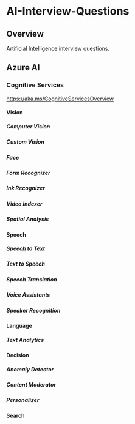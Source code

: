 # AI-Interview-Questions

## Overview

Artificial Intelligence interview questions. 

## Azure AI 

### Cognitive Services

https://aka.ms/CognitiveServicesOverview

#### Vision

##### Computer Vision

##### Custom Vision

##### Face

##### Form Recognizer

##### Ink Recognizer

##### Video Indexer 

##### Spatial Analysis

#### Speech

##### Speech to Text

##### Text to Speech

##### Speech Translation

##### Voice Assistants

##### Speaker Recognition

#### Language

##### Text Analytics

#### Decision

##### Anomaly Detector

##### Content Moderator

#####  Personalizer

#### Search


